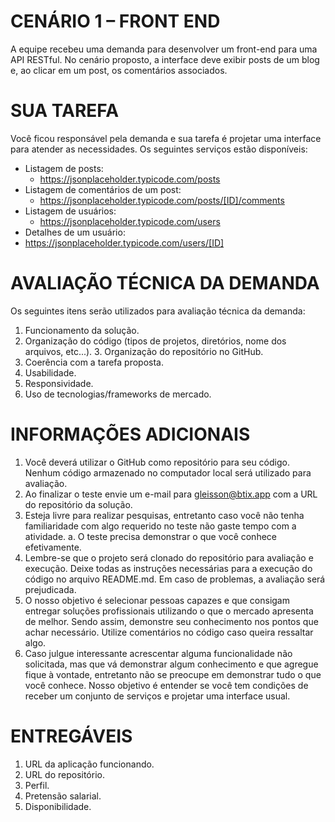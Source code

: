 # CENÁRIO 1 – FRONT END

A equipe recebeu uma demanda para desenvolver um front-end para uma API RESTful. No cenário proposto, a interface deve exibir posts de um blog e, ao clicar em um post, os comentários associados.

# SUA TAREFA

Você ficou responsável pela demanda e sua tarefa é projetar uma interface para atender as necessidades. Os seguintes serviços estão disponíveis:

- Listagem de posts:
  - https://jsonplaceholder.typicode.com/posts
- Listagem de comentários de um post:
  - https://jsonplaceholder.typicode.com/posts/[ID]/comments
- Listagem de usuários:
  - https://jsonplaceholder.typicode.com/users
- Detalhes de um usuário:
- https://jsonplaceholder.typicode.com/users/[ID]

# AVALIAÇÃO TÉCNICA DA DEMANDA

Os seguintes itens serão utilizados para avaliação técnica da demanda:

1. Funcionamento da solução.
2. Organização do código (tipos de projetos, diretórios, nome dos arquivos, etc...). 3. Organização do repositório no GitHub.
3. Coerência com a tarefa proposta.
4. Usabilidade.
5. Responsividade.
6. Uso de tecnologias/frameworks de mercado.

# INFORMAÇÕES ADICIONAIS

1. Você deverá utilizar o GitHub como repositório para seu código. Nenhum código armazenado no computador local será utilizado para avaliação.
2. Ao finalizar o teste envie um e-mail para gleisson@btix.app com a URL do repositório da solução.
3. Esteja livre para realizar pesquisas, entretanto caso você não tenha familiaridade com algo requerido no teste não gaste tempo com a atividade.
   a. O teste precisa demonstrar o que você conhece efetivamente.
4. Lembre-se que o projeto será clonado do repositório para avaliação e execução. Deixe todas as instruções necessárias para a execução do código no arquivo README.md. Em caso de problemas, a avaliação será prejudicada.
5. O nosso objetivo é selecionar pessoas capazes e que consigam entregar soluções profissionais utilizando o que o mercado apresenta de melhor. Sendo assim, demonstre seu conhecimento nos pontos que achar necessário. Utilize comentários no código caso queira ressaltar algo.
6. Caso julgue interessante acrescentar alguma funcionalidade não solicitada, mas que vá demonstrar algum conhecimento e que agregue fique à vontade, entretanto não se preocupe em demonstrar tudo o que você conhece. Nosso objetivo é entender se você tem condições de receber um conjunto de serviços e projetar uma interface usual.

# ENTREGÁVEIS

1. URL da aplicação funcionando.
2. URL do repositório.
3. Perfil.
4. Pretensão salarial.
5. Disponibilidade.
